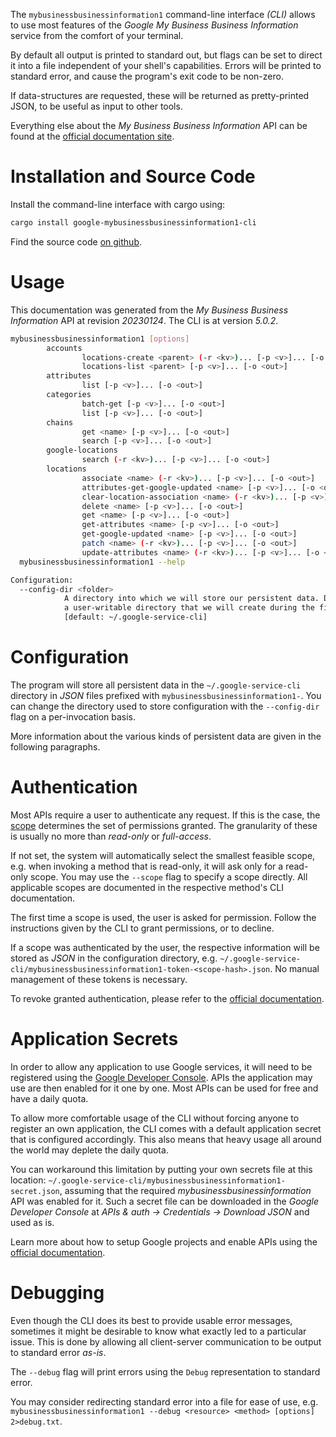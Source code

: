 <!---
DO NOT EDIT !
This file was generated automatically from 'src/generator/templates/cli/README.md.mako'
DO NOT EDIT !
-->
The `mybusinessbusinessinformation1` command-line interface *(CLI)* allows to use most features of the *Google My Business Business Information* service from the comfort of your terminal.

By default all output is printed to standard out, but flags can be set to direct it into a file independent of your shell's
capabilities. Errors will be printed to standard error, and cause the program's exit code to be non-zero.

If data-structures are requested, these will be returned as pretty-printed JSON, to be useful as input to other tools.

Everything else about the *My Business Business Information* API can be found at the
[official documentation site](https://developers.google.com/my-business/).

# Installation and Source Code

Install the command-line interface with cargo using:

```bash
cargo install google-mybusinessbusinessinformation1-cli
```

Find the source code [on github](https://github.com/Byron/google-apis-rs/tree/main/gen/mybusinessbusinessinformation1-cli).

# Usage

This documentation was generated from the *My Business Business Information* API at revision *20230124*. The CLI is at version *5.0.2*.

```bash
mybusinessbusinessinformation1 [options]
        accounts
                locations-create <parent> (-r <kv>)... [-p <v>]... [-o <out>]
                locations-list <parent> [-p <v>]... [-o <out>]
        attributes
                list [-p <v>]... [-o <out>]
        categories
                batch-get [-p <v>]... [-o <out>]
                list [-p <v>]... [-o <out>]
        chains
                get <name> [-p <v>]... [-o <out>]
                search [-p <v>]... [-o <out>]
        google-locations
                search (-r <kv>)... [-p <v>]... [-o <out>]
        locations
                associate <name> (-r <kv>)... [-p <v>]... [-o <out>]
                attributes-get-google-updated <name> [-p <v>]... [-o <out>]
                clear-location-association <name> (-r <kv>)... [-p <v>]... [-o <out>]
                delete <name> [-p <v>]... [-o <out>]
                get <name> [-p <v>]... [-o <out>]
                get-attributes <name> [-p <v>]... [-o <out>]
                get-google-updated <name> [-p <v>]... [-o <out>]
                patch <name> (-r <kv>)... [-p <v>]... [-o <out>]
                update-attributes <name> (-r <kv>)... [-p <v>]... [-o <out>]
  mybusinessbusinessinformation1 --help

Configuration:
  --config-dir <folder>
            A directory into which we will store our persistent data. Defaults to
            a user-writable directory that we will create during the first invocation.
            [default: ~/.google-service-cli]

```

# Configuration

The program will store all persistent data in the `~/.google-service-cli` directory in *JSON* files prefixed with `mybusinessbusinessinformation1-`.  You can change the directory used to store configuration with the `--config-dir` flag on a per-invocation basis.

More information about the various kinds of persistent data are given in the following paragraphs.

# Authentication

Most APIs require a user to authenticate any request. If this is the case, the [scope][scopes] determines the 
set of permissions granted. The granularity of these is usually no more than *read-only* or *full-access*.

If not set, the system will automatically select the smallest feasible scope, e.g. when invoking a
method that is read-only, it will ask only for a read-only scope. 
You may use the `--scope` flag to specify a scope directly. 
All applicable scopes are documented in the respective method's CLI documentation.

The first time a scope is used, the user is asked for permission. Follow the instructions given 
by the CLI to grant permissions, or to decline.

If a scope was authenticated by the user, the respective information will be stored as *JSON* in the configuration
directory, e.g. `~/.google-service-cli/mybusinessbusinessinformation1-token-<scope-hash>.json`. No manual management of these tokens
is necessary.

To revoke granted authentication, please refer to the [official documentation][revoke-access].

# Application Secrets

In order to allow any application to use Google services, it will need to be registered using the 
[Google Developer Console][google-dev-console]. APIs the application may use are then enabled for it
one by one. Most APIs can be used for free and have a daily quota.

To allow more comfortable usage of the CLI without forcing anyone to register an own application, the CLI
comes with a default application secret that is configured accordingly. This also means that heavy usage
all around the world may deplete the daily quota.

You can workaround this limitation by putting your own secrets file at this location: 
`~/.google-service-cli/mybusinessbusinessinformation1-secret.json`, assuming that the required *mybusinessbusinessinformation* API 
was enabled for it. Such a secret file can be downloaded in the *Google Developer Console* at 
*APIs & auth -> Credentials -> Download JSON* and used as is.

Learn more about how to setup Google projects and enable APIs using the [official documentation][google-project-new].


# Debugging

Even though the CLI does its best to provide usable error messages, sometimes it might be desirable to know
what exactly led to a particular issue. This is done by allowing all client-server communication to be 
output to standard error *as-is*.

The `--debug` flag will print errors using the `Debug` representation to standard error.

You may consider redirecting standard error into a file for ease of use, e.g. `mybusinessbusinessinformation1 --debug <resource> <method> [options] 2>debug.txt`.


[scopes]: https://developers.google.com/+/api/oauth#scopes
[revoke-access]: http://webapps.stackexchange.com/a/30849
[google-dev-console]: https://console.developers.google.com/
[google-project-new]: https://developers.google.com/console/help/new/
